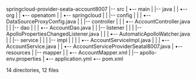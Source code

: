 springcloud-provider-seata-account8007
|-- src
|   •-- main
|       |-- java
|       |   •-- org
|       |       •-- openatom
|       |           •-- springcloud
|       |               |-- config
|       |               |   •-- DataSourceProxyConfig.java
|       |               |-- controller
|       |               |   •-- AccountController.java
|       |               |-- dao
|       |               |   •-- AccountDao.java
|       |               |-- listener
|       |               |   |-- ApolloPropertiesChangedListener.java
|       |               |   •-- AutomaticApolloWatcher.java
|       |               |-- service
|       |               |   |-- impl
|       |               |   |   •-- AccountServiceImpl.java
|       |               |   •-- AccountService.java
|       |               •-- AccountServiceProviderSeatal8007.java
|       •-- resources
|           |-- mapper
|           |   •-- AccountMapper.xml
|           |-- apollo-env.properties
|           •-- application.yml
•-- pom.xml

14 directories, 12 files
